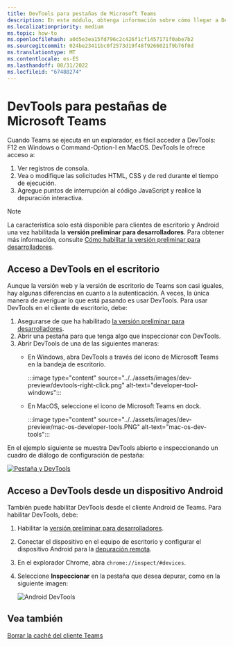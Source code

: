 ```yaml
---
title: DevTools para pestañas de Microsoft Teams
description: En este módulo, obtenga información sobre cómo llegar a DevTools cuando se usa el cliente de escritorio de Microsoft Teams y la depuración
ms.localizationpriority: medium
ms.topic: how-to
ms.openlocfilehash: a0d5e3ea15fd796c2c426f1cf1457171f0abe7b2
ms.sourcegitcommit: 024be23411bc0f2573d19f48f9266021f9b76f0d
ms.translationtype: MT
ms.contentlocale: es-ES
ms.lasthandoff: 08/31/2022
ms.locfileid: "67488274"
---
```

# <a name="devtools-for-microsoft-teams-tabs"></a>DevTools para pestañas de Microsoft Teams

Cuando Teams se ejecuta en un explorador, es fácil acceder a DevTools: F12 en Windows o Command-Option-I en MacOS. DevTools le ofrece acceso a:

1. Ver registros de consola.
1. Vea o modifique las solicitudes HTML, CSS y de red durante el tiempo de ejecución.
1. Agregue puntos de interrupción al código JavaScript y realice la depuración interactiva.

> [!NOTE]
> La característica solo está disponible para clientes de escritorio y Android una vez habilitada la **versión preliminar para desarrolladores**. Para obtener más información, consulte [Cómo habilitar la versión preliminar para desarrolladores](~/resources/dev-preview/developer-preview-intro.md).

## <a name="access-devtools-on-the-desktop"></a>Acceso a DevTools en el escritorio

Aunque la versión web y la versión de escritorio de Teams son casi iguales, hay algunas diferencias en cuanto a la autenticación. A veces, la única manera de averiguar lo que está pasando es usar DevTools. Para usar DevTools en el cliente de escritorio, debe:

1. Asegurarse de que ha habilitado [la versión preliminar para desarrolladores](~/resources/dev-preview/developer-preview-intro.md).
1. Abrir una pestaña para que tenga algo que inspeccionar con DevTools.
1. Abrir DevTools de una de las siguientes maneras:
    * En Windows, abra DevTools a través del icono de Microsoft Teams en la bandeja de escritorio.

      :::image type="content" source="../../assets/images/dev-preview/devtools-right-click.png" alt-text="developer-tool-windows":::

    * En MacOS, seleccione el icono de Microsoft Teams en dock.

      :::image type="content" source="../../assets/images/dev-preview/mac-os-developer-tools.PNG" alt-text="mac-os-dev-tools":::

En el ejemplo siguiente se muestra DevTools abierto e inspeccionando un cuadro de diálogo de configuración de pestaña:

   [![Pestaña y DevTools](~/assets/images/dev-preview/tab-and-devtools.png)](~/assets/images/dev-preview/tab-and-devtools.png#lightbox)

## <a name="access-devtools-from-an-android-device"></a>Acceso a DevTools desde un dispositivo Android

También puede habilitar DevTools desde el cliente Android de Teams. Para habilitar DevTools, debe:

1. Habilitar la [versión preliminar para desarrolladores](~/resources/dev-preview/developer-preview-intro.md).
1. Conectar el dispositivo en el equipo de escritorio y configurar el dispositivo Android para la [depuración remota](https://developers.google.com/web/tools/chrome-devtools/remote-debugging/).
1. En el explorador Chrome, abra `chrome://inspect/#devices`.
1. Seleccione **Inspeccionar** en la pestaña que desea depurar, como en la siguiente imagen:

   ![Android DevTools](~/assets/images/android-devtools.png)

## <a name="see-also"></a>Vea también

[Borrar la caché del cliente Teams](/microsoftteams/troubleshoot/teams-administration/clear-teams-cache)
